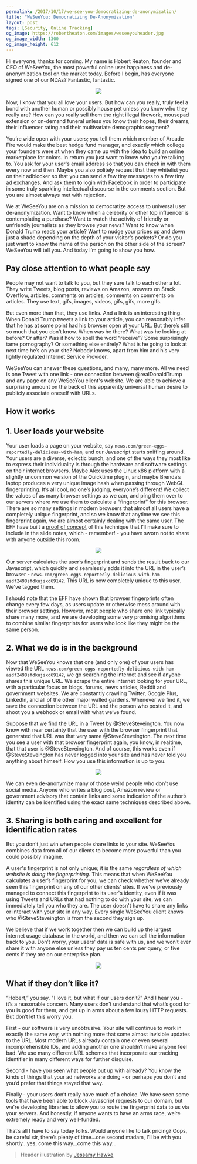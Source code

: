 ```yaml
---
permalink: /2017/10/17/we-see-you-democratizing-de-anonymization/
title: "WeSeeYou: Democratizing De-Anonymization"
layout: post
tags: [Security, Online Tracking]
og_image: https://robertheaton.com/images/weseeyouheader.jpg
og_image_width: 1300
og_image_height: 612
---
```

Hi everyone, thanks for coming. My name is Hobert Reaton, founder and CEO of WeSeeYou, the most powerful online user happiness and de-anonymization tool on the market today. Before I begin, has everyone signed one of our NDAs? Fantastic, fantastic.

<p align="center">
<img src="/images/weseeyouheader.jpg" />
</p>

Now, I know that you all love your users. But how can you really, truly feel a bond with another human or possibly house pet unless you know who they really are? How can you really sell them the right illegal firework, mousepad extension or on-demand funeral unless you know their hopes, their dreams, their influencer rating and their multivariate demographic segment?

You’re wide open with your users; you tell them which member of Arcade Fire would make the best hedge fund manager, and exactly which college your founders were at when they came up with the idea to build an online marketplace for colors. In return you just want to know who you're talking to. You ask for your user's email address so that you can check in with them every now and then. Maybe you also politely request that they whitelist you on their adblocker so that you can send a few tiny messages to a few tiny ad exchanges. And ask them to login with Facebook in order to participate in some truly sparkling intellectual discourse in the comments section. But you are almost always met with rejection.

We at WeSeeYou are on a mission to democratize access to universal user de-anonymization. Want to know when a celebrity or other top influencer is contemplating a purchase? Want to watch the activity of friendly or unfriendly journalists as they browse your news? Want to know when Donald Trump reads your article? Want to nudge your prices up and down just a shade depending on the depth of your visitor’s pockets? Or do you just want to know the name of the person on the other side of the screen? WeSeeYou will tell you. And today I’m going to show you how.

## Pay close attention to what people say

People may not want to talk to you, but they sure talk to each other a lot. They write Tweets, blog posts, reviews on Amazon, answers on Stack Overflow, articles, comments on articles, comments on comments on articles. They use text, gifs, images, videos, gifs, gifs, more gifs.

But even more than that, they use links. And a link is an interesting thing. When Donald Trump tweets a link to your article, you can reasonably infer that he has at some point had his browser open at your URL. But there’s still so much that you don’t know. When was he there? What was he looking at before? Or after? Was it how to spell the word “receive”? Some surprisingly tame pornography? Or something else entirely? What is he going to look at next time he’s on your site? Nobody knows, apart from him and his very lightly regulated Internet Service Provider.

WeSeeYou can answer these questions, and many, many more. All we need is one Tweet with one link - one connection between @realDonaldTrump and any page on any WeSeeYou client's website. We are able to achieve a surprising amount on the back of this apparently universal human desire to publicly associate oneself with URLs.

## How it works

## 1. User loads your website

Your user loads a page on your website, say `news.com/green-eggs-reportedly-delicious-with-ham`, and our Javascript starts sniffing around. Your users are a diverse, eclectic bunch, and one of the ways they most like to express their individuality is through the hardware and software settings on their internet browsers. Maybe Alex uses the Linux x86 platform with a slightly uncommon version of the Quicktime plugin, and maybe Brenda’s laptop produces a very unique image hash when passing through WebGL fingerprinting. It’s all cool, no one’s judging, everyone’s different! We collect the values of as many browser settings as we can, and ping them over to our servers where we use them to calculate a “fingerprint” for this browser. There are so many settings in modern browsers that almost all users have a completely unique fingerprint, and so we know that anytime we see this fingerprint again, we are almost certainly dealing with the same user. The EFF have built a [proof of concept](https://panopticlick.eff.org/) of this technique that I’ll make sure to include in the slide notes, which - remember! - you have sworn not to share with anyone outside this room.

<p align="center">
<img src="/images/weseeyou2.jpg" />
</p>

Our server calculates the user’s fingerprint and sends the result back to our Javascript, which quickly and seamlessly adds it into the URL in the user’s browser - `news.com/green-eggs-reportedly-delicious-with-ham-asdf2498sfdkujsxd69142`. This URL is now completely unique to this user. We’ve tagged them.

I should note that the EFF have shown that browser fingerprints often change every few days, as users update or otherwise mess around with their browser settings. However, most people who share one link typically share many more, and we are developing some very promising algorithms to combine similar fingerprints for users who look like they might be the same person.

## 2. What we do is in the background

Now that WeSeeYou knows that one (and only one) of your users has viewed the URL `news.com/green-eggs-reportedly-delicious-with-ham-asdf2498sfdkujsxd69142`, we go searching the internet and see if anyone shares this unique URL. We scrape the entire internet looking for your URL, with a particular focus on blogs, forums, news articles, Reddit and government websites. We are constantly crawling Twitter, Google Plus, LinkedIn, and all of the other major walled gardens. Whenever we find it, we save the connection between the URL and the person who posted it, and shoot you a webhook or email with what we’ve found.

Suppose that we find the URL in a Tweet by @SteveSteveington. You now know with near certainty that the user with the browser fingerprint that generated that URL was that very same @SteveSteveington. The next time you see a user with that browser fingerprint again, you know, in realtime, that that user is @SteveSteveington. And of course, this works even if @SteveSteveington has never logged into your site and has never told you anything about himself. How you use this information is up to you.

<p align="center">
<img src="/images/weseeyou1.jpg" />
</p>

We can even de-anonymize many of those weird people who don’t use social media. Anyone who writes a blog post, Amazon review or government advisory that contain links and some indication of the author’s identity can be identified using the exact same techniques described above.

## 3. Sharing is both caring and excellent for identification rates

But you don’t just win when people share links to your site. WeSeeYou combines data from all of our clients to become more powerful than you could possibly imagine.

A user's fingerprint is not only unique; it is the same *regardless of which website is doing the fingerprinting*. This means that when WeSeeYou calculates a user’s fingerprint for you, we can check whether we’ve already seen this fingerprint on any of our other clients’ sites. If we’ve previously managed to connect this fingerprint to its user's identity, even if it was using Tweets and URLs that had nothing to do with your site, we can immediately tell you who they are. The user doesn't have to share any links or interact with your site in any way. Every single WeSeeYou client knows who @SteveSteveington is from the second they sign up.

We believe that if we work together then we can build up the largest internet usage database in the world, and then we can sell the information back to you. Don’t worry, your users' data is safe with us, and we won’t ever share it with anyone else unless they pay us ten cents per query, or five cents if they are on our enterprise plan.

<p align="center">
<img src="/images/weseeyou3.jpg" />
</p>


## What if they don’t like it?

“Hobert,” you say. "I love it, but what if our users don’t?” And I hear you - it’s a reasonable concern. Many users don’t understand that what’s good for you is good for them, and get up in arms about a few lousy HTTP requests. But don’t let this worry you.

First - our software is very unobtrusive. Your site will continue to work in exactly the same way, with nothing more that some almost invisible updates to the URL. Most modern URLs already contain one or even several incomprehensible IDs, and adding another one shouldn’t make anyone feel bad. We use many different URL schemes that incorporate our tracking identifier in many different ways for further disguise.

Second - have you seen what people put up with already? You know the kinds of things that your ad networks are doing - or perhaps you don’t and you’d prefer that things stayed that way.

Finally - your users don’t really have much of a choice. We have seen some tools that have been able to block Javascript requests to our domain, but we're developing libraries to allow you to route the fingerprint data to us via your servers. And honestly, if anyone wants to have an arms race, we’re extremely ready and very well-funded.

That’s all I have to say today folks. Would anyone like to talk pricing? Oops, be careful sir, there’s plenty of time…one second madam, I’ll be with you shortly…yes, come this way…come this way...

> Header illustration by [Jessamy Hawke](https://www.jessamyhawke.co.uk/)

